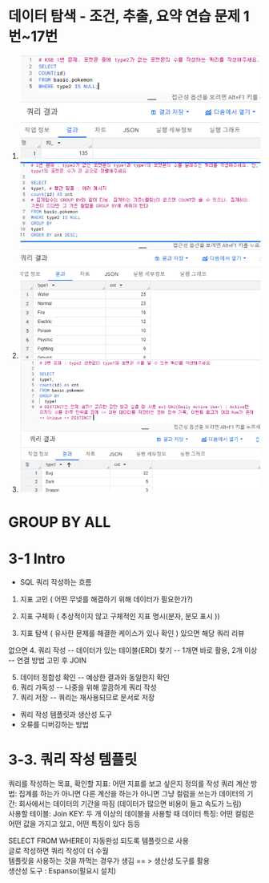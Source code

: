 # 데이터 탐색 - 조건, 추출, 요약 연습 문제 1번~17번
1. ![](/image_SQL/3-1.png)
2. ![](/image_SQL/3-2.png)
3. ![](/image_SQL/3-3.png)




# GROUP BY ALL 

# 3-1 Intro 
-   SQL 쿼리 작성하는 흐름

1. 지표 고민 ( 어떤 무넺를 해결하기 위해 데이터가 필요한가?)

2. 지표 구체화 ( 추상적이지 않고 구체적인 지표 명시(분자, 분모 표시 ))

3. 지표 탐색 ( 유사한 문제를 해결한 케이스가 있나 확인 ) 있으면  해당 쿼리 리뷰 

없으면 4. 쿼리 작성 -- 데이터가 있는 테이블(ERD) 찾기 -- 1개면 바로 활용, 2개 이상 -- 연결 방법 고민 후 JOIN 

5. 데이터 정합성 확인 -- 예상한 결과와 동일한지 확인   
6. 쿼리 가독성 -- 나중을 위해 깔끔하게 쿼리 작성  
7. 쿼리 저장 -- 쿼리는 재사용되므로 문서로 저장    

- 쿼리 작성 템플릿과 생산성 도구
- 오류를 디버깅하는 방법 

# 3-3. 쿼리 작성 템플릿

쿼리를 작성하는 목표, 확인할 지표: 어떤 지표를 보고 싶은지 정의를 작성 
쿼리 계산 방법: 집계를 하는가 아니면  다른 계산을 하는가 아니면 그냥 컬럼을 쓰는가 
데이터의 기간: 회사에서는 데이터의 기간을 따짐 (데이터가 많으면 비용이 들고 속도가 느림)  
사용할 테이블: 
Join KEY:  두 개 이상의 데이블을 사용할 때 
데이터 특징:  어떤 컬럼은 어떤 값을 가지고 있고, 어떤 특징이 있다 등등 

SELECT FROM WHERE이 자동완성 되도록 템플릿으로 사용   
글로 작성하면 쿼리 작성이 더 수월    
템플릿을 사용하는 것을 까먹는 경우가 생김 == > 생산성 도구를 활용    
 생산성 도구 : Espanso(필요시 설치)   

